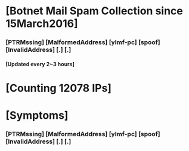 # [Botnet Mail Spam Collection since 15March2016]
### [PTRMssing] [MalformedAddress] [ylmf-pc] [spoof] [InvalidAddress] [.] [.]
#### [Updated every 2~3 hours]

# [Counting 12078 IPs]

# [Symptoms] 
###   [PTRMssing] [MalformedAddress] [ylmf-pc] [spoof] [InvalidAddress] [.] [.]
